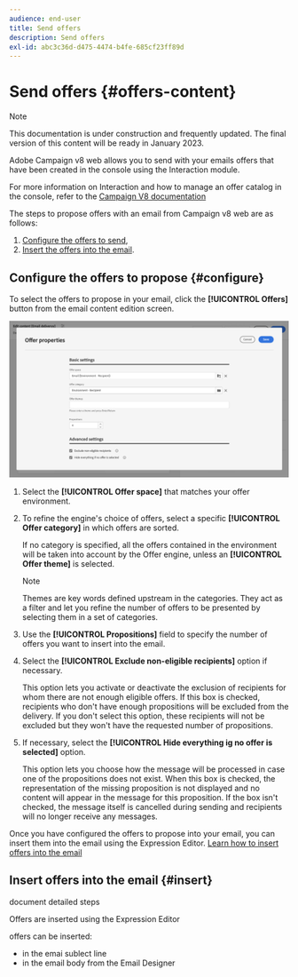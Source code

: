 ```yaml
---
audience: end-user
title: Send offers
description: Send offers
exl-id: abc3c36d-d475-4474-b4fe-685cf23ff89d
---
```

# Send offers {#offers-content}

>[!NOTE]
>
>This documentation is under construction and frequently updated. The final version of this content will be ready in January 2023.

Adobe Campaign v8 web allows you to send with your emails offers that have been created in the console using the Interaction module. 

For more information on Interaction and how to manage an offer catalog in the console, refer to the [Campaign V8 documentation](https://experienceleague.adobe.com/docs/campaign/campaign-v8/offers/interaction.html?lang=en)

The steps to propose offers with an email from Campaign v8 web are as follows:

1. [Configure the offers to send](#configure),
1. [Insert the offers into the email](#insert).

## Configure the offers to propose {#configure}

To select the offers to propose in your email, click the **[!UICONTROL Offers]** button from the email content edition screen.

![](assets/create-content-offers.png)

1. Select the **[!UICONTROL Offer space]** that matches your offer environment.

1. To refine the engine's choice of offers, select a specific **[!UICONTROL Offer category]** in which offers are sorted.

    If no category is specified, all the offers contained in the environment will be taken into account by the Offer engine, unless an **[!UICONTROL Offer theme]** is selected.

    >[!NOTE]
    >
    >Themes are key words defined upstream in the categories. They act as a filter and let you refine the number of offers to be presented by selecting them in a set of categories. 

1. Use the **[!UICONTROL Propositions]** field to specify the number of offers you want to insert into the email.

1. Select the **[!UICONTROL Exclude non-eligible recipients]** option if necessary.

    This option lets you activate or deactivate the exclusion of recipients for whom there are not enough eligible offers.  If this box is checked, recipients who don't have enough propositions will be excluded from the delivery. If you don't select this option, these recipients will not be excluded but they won't have the requested number of propositions.

1. If necessary, select the **[!UICONTROL Hide everything ig no offer is selected]** option.

    This option lets you choose how the message will be processed in case one of the propositions does not exist. When this box is checked, the representation of the missing proposition is not displayed and no content will appear in the message for this proposition. If the box isn't checked, the message itself is cancelled during sending and recipients will no longer receive any messages.

Once you have configured the offers to propose into your email, you can insert them into the email using the Expression Editor. [Learn how to insert offers into the email](#insert)

## Insert offers into the email {#insert}

document detailed steps

Offers are inserted using the Expression Editor

offers can be inserted:
* in the emai sublect line
* in the email body from the Email Designer
